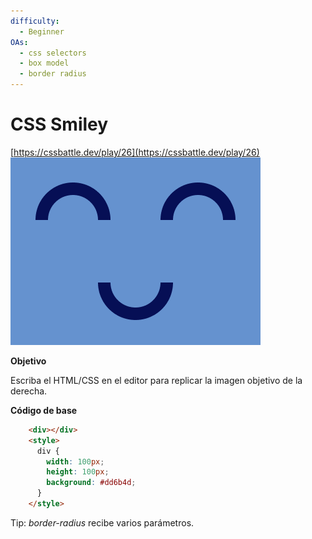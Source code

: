 ```yaml
---
difficulty:
  - Beginner
OAs:
  - css selectors
  - box model
  - border radius
---
```


# CSS Smiley

[https://cssbattle.dev/play/26](https://cssbattle.dev/play/26)
![CSS Smiley](css_smiley.png)

__Objetivo__

Escriba el HTML/CSS en el editor para replicar la imagen objetivo de la derecha.

__Código de base__

```html
    <div></div>
    <style>
      div {
        width: 100px;
        height: 100px;
        background: #dd6b4d;
      }
    </style>
```

Tip: _border-radius_ recibe varios parámetros.

